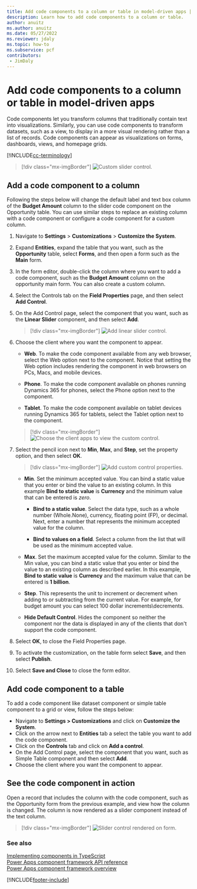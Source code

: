 ```yaml
---
title: Add code components to a column or table in model-driven apps | Microsoft Docs
description: Learn how to add code components to a column or table.
author: anuitz
ms.author: anuitz
ms.date: 05/27/2022
ms.reviewer: jdaly
ms.topic: how-to
ms.subservice: pcf
contributors:
 - JimDaly
---
```


# Add code components to a column or table in model-driven apps

Code components let you transform columns that traditionally contain text into visualizations. Similarly, you can use code components to transform datasets, such as a view, to display in a more visual rendering rather than a list of records. Code components can appear as visualizations on forms, dashboards, views, and homepage grids. 

[!INCLUDE[cc-terminology](../data-platform/includes/cc-terminology.md)]

   > [!div class="mx-imgBorder"] 
   > ![Custom slider control.](../../maker/model-driven-apps/media/slider-control.PNG "Custom slider control ")

## Add a code component to a column

Following the steps below will change the default label and text box column of the **Budget Amount** column to the slider code component on the Opportunity table. You can use similar steps to replace an existing column with a code component or configure a code component for a custom column.

1. Navigate to **Settings** > **Customizations** > **Customize the System**.

2. Expand **Entities**, expand the table that you want, such as the **Opportunity** table, select **Forms**, and then open a form such as the **Main** form.

3. In the form editor, double-click the column where you want to add a code component, such as the **Budget Amount** column on the opportunity main form. You can also create a custom column.

4. Select the Controls tab on the **Field Properties** page, and then select **Add Control**.

5. On the Add Control page, select the component that you want, such as the **Linear Slider** component, and then select **Add**.

   > [!div class="mx-imgBorder"] 
   > ![Add linear slider control.](../../maker/model-driven-apps/media/add-slider.PNG "Add linear slider control")

6. Choose the client where you want the component to appear.

   - **Web**. To make the code component available from any web browser, select the Web option next to the component. Notice that setting the Web option includes rendering the component in web browsers on PCs, Macs, and mobile devices.

   - **Phone**. To make the code component available on phones running Dynamics 365 for phones, select the Phone option next to the component.

   - **Tablet**. To make the code component available on tablet devices running Dynamics 365 for tablets, select the Tablet option next to the component.

   > [!div class="mx-imgBorder"] 
   > ![Choose the client apps to view the custom control.](../../maker/model-driven-apps/media/choose-client.png "Choose the client apps to view the custom control") 

7. Select the pencil icon next to **Min**, **Max**, and **Step**, set the property option, and then select **OK**.  
   
   > [!div class="mx-imgBorder"] 
   > ![Add custom control properties.](../../maker/model-driven-apps/media/ccf-add-properties.png "Add custom control properties")

   - **Min**. Set the minimum accepted value. You can bind a static value that you enter or bind the value to an existing column. In this example **Bind to static value** is **Currency** and the minimum value that can be entered is *zero*.  
  
       - **Bind to a static value**. Select the data type, such as a whole number (Whole.None), currency, floating point (FP), or decimal. Next, enter a number that represents the minimum accepted value for the column.  
  
       - **Bind to values on a field**. Select a column from the list that will be used as the minimum accepted value.  
  
   - **Max**. Set the maximum accepted value for the column. Similar to the Min value, you can bind a static value that you enter or bind the value to an existing column as described earlier. In this example, **Bind to static value** is **Currency** and the maximum value that can be entered is **1 billion**.  
  
   - **Step**. This represents the unit to increment or decrement when adding to or subtracting from  the current value. For example, for budget amount you can select 100 dollar increments\decrements.  
  
   - **Hide Default Control**. Hides the component so neither the component nor the data is displayed in any of the clients that don't support the code component.   
  
8. Select **OK**, to close the Field Properties page.  
  
9. To activate the customization, on the table form select **Save**, and then select **Publish**.  
  
10. Select **Save and Close** to close the form editor.  
  
## Add code component to a table

To add a code component like dataset component or simple table component to a grid or view, follow the steps below:

  - Navigate to **Settings > Customizations** and click on **Customize the System**.
  - Click on the arrow next to **Entities** tab a select the table you want to add the code component. 
  - Click on the **Controls** tab and click on **Add a control**.
  - On the Add Control page, select the component that you want, such as Simple Table component and then select **Add**.
  - Choose the client where you want the component to appear.


## See the code component in action  

 Open a record that includes the column with the code component, such as the Opportunity form from the previous example, and view how the column is changed. The column is now rendered as a slider component instead of the text column.  

> [!div class="mx-imgBorder"] 
> ![Slider control rendered on form.](../../maker/model-driven-apps/media/slider-control.PNG "Slider control rendered on form")  

### See also

[Implementing components in TypeScript](implementing-controls-using-typescript.md)<br/>
[Power Apps component framework API reference](reference/index.md)<br/>
[Power Apps component framework overview](overview.md)


[!INCLUDE[footer-include](../../includes/footer-banner.md)]
